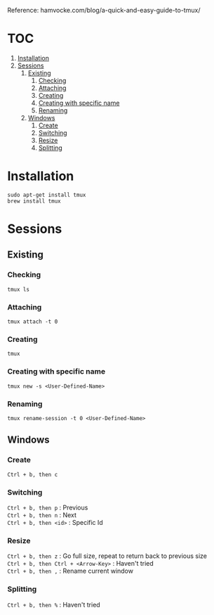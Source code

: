 Reference: hamvocke.com/blog/a-quick-and-easy-guide-to-tmux/  

# TOC
1. [Installation](#installation)
2. [Sessions](#sessions)
   1. [Existing](#sessions-existing)
      1. [Checking](#sessions-existing-checking)
      2. [Attaching](#sessions-existing-attaching)
      3. [Creating](#sessions-existing-creating)
      4. [Creating with specific name](#sessions-existing-creating-name)
      5. [Renaming](#sessions-existing-renaming)
   2. [Windows](#sessions-windows)
      1. [Create](#sessions-windows-create)
      2. [Switching](#sessions-windows-switching)
      3. [Resize](#sessions-windows-resize)
      4. [Splitting](#sessions-windows-splitting)

<a name='installations'></a>
# Installation  
`sudo apt-get install tmux`  
`brew install tmux`

<a name='sessions'></a>
# Sessions

<a name='sessions-existing'></a>
## Existing

<a name='sessions-existing-checking'></a>
### Checking
`tmux ls`

<a name='sessions-existing-attaching'></a>
### Attaching
`tmux attach -t 0`

<a name='sessions-existing-creating'></a>
### Creating
`tmux`

<a name='sessions-existing-creating-name'></a>
### Creating with specific name
`tmux new -s <User-Defined-Name>`

<a name='sessions-existing-renaming'></a>
### Renaming
`tmux rename-session -t 0 <User-Defined-Name>`

<a name='sessions-windows'></a>
## Windows

<a name='sessions-windows-create'></a>
### Create
`Ctrl + b, then c`

<a name='sessions-windows-switching'></a>
### Switching
`Ctrl + b, then p`    : Previous  
`Ctrl + b, then n`    : Next  
`Ctrl + b, then <id>` : Specific Id  

<a name='sessions-windows-resize'></a>
### Resize
`Ctrl + b, then z`                  : Go full size, repeat to return back to previous size  
`Ctrl + b, then Ctrl + <Arrow-Key>` : Haven't tried  
`Ctrl + b, then ,`                  : Rename current window

<a name='sessions-windows-splitting'></a>
### Splitting
`Ctrl + b, then %` : Haven't tried
